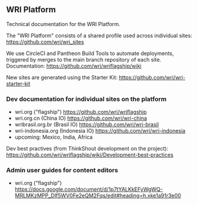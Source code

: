 ## WRI Platform

Technical documentation for the WRI Platform. 

The "WRI Platform" consists of a shared profile used across individual sites: https://github.com/wri/wri_sites

We use CircleCI and Pantheon Build Tools to automate deployments, triggered by merges to the main branch repository of each site. Documentation: https://github.com/wri/wriflagship/wiki 

New sites are generated using the Starter Kit: https://github.com/wri/wri-starter-kit 

### Dev documentation for individual sites on the platform

* wri.org ("flagship") https://github.com/wri/wriflagship
* wri.org.cn (China IO) https://github.com/wri/wri-china
* wribrasil.org.br (Brasil IO) https://github.com/wri/wri-brasil
* wri-indonesia.org (Indonesia IO) https://github.com/wri/wri-indonesia
* upcoming: Mexico, India, Africa

Dev best practives (from ThinkShout development on the project): https://github.com/wri/wriflagship/wiki/Development-best-practices

### Admin user guides for content editors

* wri.org ("flagship") https://docs.google.com/document/d/1p7tYALKkEFyWgWQ-MRLMKzMPP_Dlf5WV0Fe2eQM2Fqs/edit#heading=h.xke1a91r3e00

